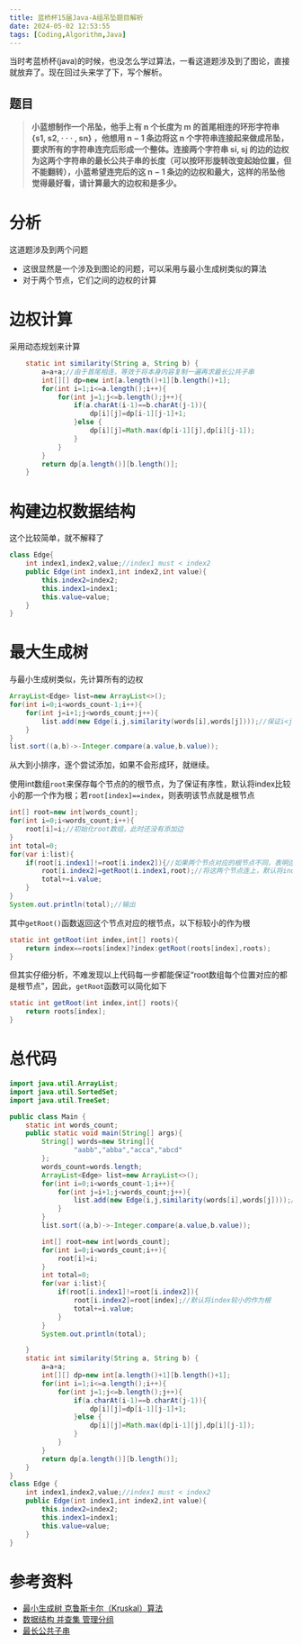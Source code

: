 ```yaml
---
title: 蓝桥杯15届Java-A组吊坠题目解析
date: 2024-05-02 12:53:55
tags: [Coding,Algorithm,Java]
---
```


当时考蓝桥杯(java)的时候，也没怎么学过算法，一看这道题涉及到了图论，直接就放弃了。现在回过头来学了下，写个解析。
<!--more-->

## 题目
> **小蓝想制作一个吊坠，他手上有 n 个长度为 m 的首尾相连的环形字符串{s1, s2, · · · , sn} ，他想用 n − 1 条边将这 n 个字符串连接起来做成吊坠，要求所有的字符串连完后形成一个整体。连接两个字符串 si, sj 的边的边权为这两个字符串的最长公共子串的长度（可以按环形旋转改变起始位置，但不能翻转），小蓝希望连完后的这 n − 1 条边的边权和最大，这样的吊坠他觉得最好看，请计算最大的边权和是多少。**
# 分析
这道题涉及到两个问题
- 这很显然是一个涉及到图论的问题，可以采用与最小生成树类似的算法
- 对于两个节点，它们之间的边权的计算

# 边权计算
采用动态规划来计算
```java
    static int similarity(String a, String b) {
        a=a+a;//由于首尾相连，等效于将本身内容复制一遍再求最长公共子串
        int[][] dp=new int[a.length()+1][b.length()+1];
        for(int i=1;i<=a.length();i++){
            for(int j=1;j<=b.length();j++){
                if(a.charAt(i-1)==b.charAt(j-1)){
                    dp[i][j]=dp[i-1][j-1]+1;
                }else {
                    dp[i][j]=Math.max(dp[i-1][j],dp[i][j-1]);
                }
            }
        }
        return dp[a.length()][b.length()];
    }
```
# 构建边权数据结构
这个比较简单，就不解释了
```java
class Edge{
    int index1,index2,value;//index1 must < index2
    public Edge(int index1,int index2,int value){
        this.index2=index2;
        this.index1=index1;
        this.value=value;
    }
}

```

# 最大生成树
与最小生成树类似，先计算所有的边权
```java
ArrayList<Edge> list=new ArrayList<>();
for(int i=0;i<words_count-1;i++){
    for(int j=i+1;j<words_count;j++){
        list.add(new Edge(i,j,similarity(words[i],words[j])));//保证i<j
    }
}
list.sort((a,b)->-Integer.compare(a.value,b.value));
```
从大到小排序，逐个尝试添加，如果不会形成环，就继续。

使用int数组`root`来保存每个节点的的根节点，为了保证有序性，默认将index比较小的那一个作为根；若`root[index]==index`，则表明该节点就是根节点
```java
int[] root=new int[words_count];
for(int i=0;i<words_count;i++){
    root[i]=i;//初始化root数组，此时还没有添加边
}
int total=0;
for(var i:list){
    if(root[i.index1]!=root[i.index2]){//如果两个节点对应的根节点不同，表明连接这两个节点不会形成环
        root[i.index2]=getRoot(i.index1,root);//将这两个节点连上，默认将index较小的作为根,并且保证每个位置都是对应的根节点
        total+=i.value;
    }
}
System.out.println(total);//输出
```
其中`getRoot()`函数返回这个节点对应的根节点，以下标较小的作为根
```java
static int getRoot(int index,int[] roots){
    return index==roots[index]?index:getRoot(roots[index],roots);
}
```
但其实仔细分析，不难发现以上代码每一步都能保证“root数组每个位置对应的都是根节点”，因此，`getRoot`函数可以简化如下
```java
static int getRoot(int index,int[] roots){
    return roots[index];
}
```


# 总代码
```java
import java.util.ArrayList;
import java.util.SortedSet;
import java.util.TreeSet;

public class Main {
    static int words_count;
    public static void main(String[] args){
        String[] words=new String[]{
                "aabb","abba","acca","abcd"
        };
        words_count=words.length;
        ArrayList<Edge> list=new ArrayList<>();
        for(int i=0;i<words_count-1;i++){
            for(int j=i+1;j<words_count;j++){
                list.add(new Edge(i,j,similarity(words[i],words[j])));//保证i<j
            }
        }
        list.sort((a,b)->-Integer.compare(a.value,b.value));

        int[] root=new int[words_count];
        for(int i=0;i<words_count;i++){
            root[i]=i;
        }
        int total=0;
        for(var i:list){
            if(root[i.index1]!=root[i.index2]){
                root[i.index2]=root[index];//默认将index较小的作为根
                total+=i.value;
            }
        }
        System.out.println(total);

    }
    static int similarity(String a, String b) {
        a=a+a;
        int[][] dp=new int[a.length()+1][b.length()+1];
        for(int i=1;i<=a.length();i++){
            for(int j=1;j<=b.length();j++){
                if(a.charAt(i-1)==b.charAt(j-1)){
                    dp[i][j]=dp[i-1][j-1]+1;
                }else {
                    dp[i][j]=Math.max(dp[i-1][j],dp[i][j-1]);
                }
            }
        }
        return dp[a.length()][b.length()];
    }
}
class Edge {
    int index1,index2,value;//index1 must < index2
    public Edge(int index1,int index2,int value){
        this.index2=index2;
        this.index1=index1;
        this.value=value;
    }
}

```



# 参考资料
- [最小生成树 克鲁斯卡尔（Kruskal）算法](https://zhuanlan.zhihu.com/p/337447019)
- [数据结构 并查集 管理分组](https://zhuanlan.zhihu.com/p/337189700)
- [最长公共子串](https://zhuanlan.zhihu.com/p/68409952)